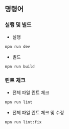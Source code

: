 ## 명령어

### 실행 및 빌드

- 실행

```bash
npm run dev
```

- 빌드

```bash
npm run build
```

### 린트 체크

- 전체 파일 린트 체크

```bash
npm run lint
```

- 전체 파일 린트 체크 및 수정

```bash
npm run lint:fix
```
